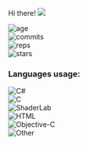  Hi there!
<img src="https://img.shields.io/github/followers/REgorion?style=social" />

![age](https://img.shields.io/static/v1?style=for-the-badge&label=Account%20age%3A&color=555&labelColor=%23ffd33d&message=7%20years)<br/>
![commits](https://img.shields.io/static/v1?style=for-the-badge&label=Сommits%3A&color=555&labelColor=%230366d6&message=1048)<br/>
![reps](https://img.shields.io/static/v1?style=for-the-badge&label=Repos%3A&color=555&labelColor=%236a737d&message=30)<br/>
![stars](https://img.shields.io/static/v1?style=for-the-badge&label=Stars%3A&color=555&labelColor=%23fff5b1&message=1%20recived)<br/>


### Languages usage:
![C#](https://img.shields.io/static/v1?style=flat&label=C%23&color=555&labelColor=%23178600&message=66.7%25)<br/>
![C](https://img.shields.io/static/v1?style=flat&label=C&color=555&labelColor=%23555555&message=16.7%25)<br/>
![ShaderLab](https://img.shields.io/static/v1?style=flat&label=ShaderLab&color=555&labelColor=%23222c37&message=6.1%25)<br/>
![HTML](https://img.shields.io/static/v1?style=flat&label=HTML&color=555&labelColor=%23e34c26&message=3.9%25)<br/>
![Objective-C](https://img.shields.io/static/v1?style=flat&label=Objective-C&color=555&labelColor=%23438eff&message=1.9%25)<br/>
![Other](https://img.shields.io/static/v1?style=flat&label=Other&color=555&labelColor=%23ededed&message=4.4%25)<br/>
